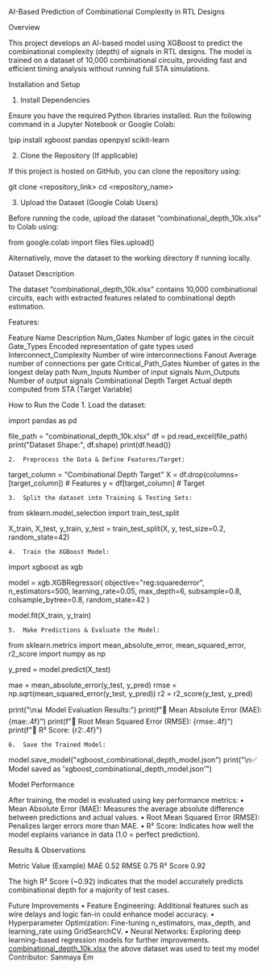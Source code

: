 
AI-Based Prediction of Combinational Complexity in RTL Designs

Overview

This project develops an AI-based model using XGBoost to predict the combinational complexity (depth) of signals in RTL designs. The model is trained on a dataset of 10,000 combinational circuits, providing fast and efficient timing analysis without running full STA simulations.

Installation and Setup

1. Install Dependencies

Ensure you have the required Python libraries installed. Run the following command in a Jupyter Notebook or Google Colab:

!pip install xgboost pandas openpyxl scikit-learn

2. Clone the Repository (If applicable)

If this project is hosted on GitHub, you can clone the repository using:

git clone <repository_link>
cd <repository_name>

3. Upload the Dataset (Google Colab Users)

Before running the code, upload the dataset “combinational_depth_10k.xlsx” to Colab using:

from google.colab import files
files.upload()

Alternatively, move the dataset to the working directory if running locally.

Dataset Description

The dataset “combinational_depth_10k.xlsx” contains 10,000 combinational circuits, each with extracted features related to combinational depth estimation.

Features:

Feature Name	Description
Num_Gates	Number of logic gates in the circuit
Gate_Types	Encoded representation of gate types used
Interconnect_Complexity	Number of wire interconnections
Fanout	Average number of connections per gate
Critical_Path_Gates	Number of gates in the longest delay path
Num_Inputs	Number of input signals
Num_Outputs	Number of output signals
Combinational Depth Target	Actual depth computed from STA (Target Variable)

How to Run the Code
	1.	Load the dataset:

import pandas as pd

file_path = "combinational_depth_10k.xlsx"
df = pd.read_excel(file_path)
print("Dataset Shape:", df.shape)
print(df.head())


	2.	Preprocess the Data & Define Features/Target:

target_column = "Combinational Depth Target"
X = df.drop(columns=[target_column])  # Features
y = df[target_column]  # Target


	3.	Split the dataset into Training & Testing Sets:

from sklearn.model_selection import train_test_split

X_train, X_test, y_train, y_test = train_test_split(X, y, test_size=0.2, random_state=42)


	4.	Train the XGBoost Model:

import xgboost as xgb

model = xgb.XGBRegressor(
    objective="reg:squarederror",
    n_estimators=500,
    learning_rate=0.05,
    max_depth=6,
    subsample=0.8,
    colsample_bytree=0.8,
    random_state=42
)

model.fit(X_train, y_train)


	5.	Make Predictions & Evaluate the Model:

from sklearn.metrics import mean_absolute_error, mean_squared_error, r2_score
import numpy as np

y_pred = model.predict(X_test)

mae = mean_absolute_error(y_test, y_pred)
rmse = np.sqrt(mean_squared_error(y_test, y_pred))
r2 = r2_score(y_test, y_pred)

print("\n📊 Model Evaluation Results:")
print(f"🔹 Mean Absolute Error (MAE): {mae:.4f}")
print(f"🔹 Root Mean Squared Error (RMSE): {rmse:.4f}")
print(f"🔹 R² Score: {r2:.4f}")


	6.	Save the Trained Model:

model.save_model("xgboost_combinational_depth_model.json")
print("\n✅ Model saved as 'xgboost_combinational_depth_model.json'")

Model Performance

After training, the model is evaluated using key performance metrics:
	•	Mean Absolute Error (MAE): Measures the average absolute difference between predictions and actual values.
	•	Root Mean Squared Error (RMSE): Penalizes larger errors more than MAE.
	•	R² Score: Indicates how well the model explains variance in data (1.0 = perfect prediction).

Results & Observations

Metric	Value (Example)
MAE	0.52
RMSE	0.75
R² Score	0.92

The high R² Score (~0.92) indicates that the model accurately predicts combinational depth for a majority of test cases.

Future Improvements
	•	Feature Engineering: Additional features such as wire delays and logic fan-in could enhance model accuracy.
	•	Hyperparameter Optimization: Fine-tuning n_estimators, max_depth, and learning_rate using GridSearchCV.
	•	Neural Networks: Exploring deep learning-based regression models for further improvements.
[combinational_depth_10k.xlsx](https://github.com/user-attachments/files/18978197/combinational_depth_10k.xlsx)
the above dataset was used to test my model
Contributor:
	Sanmaya Em
